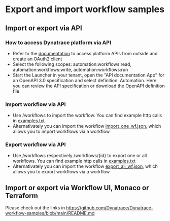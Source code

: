 # Export and import workflow samples

## Import or export via API

### How to access Dynatrace platform via API 

- Refer to the [documentation](https://developer.dynatrace.com/develop/access-platform-apis-from-outside/) to access platform APIs from outside and create an OAuth2 client
- Select the following scopes: automation:workflows:read, automation:workflows:write, automation:workflows:run
- Start the Launcher in your tenant, open the "API documentation App" for an OpenAPI 3.0 specification and select definition: Automation. Here you can review the API specification or download the OpenAPI definition file

### Import workflow via API

- Use <POST> /workflows to import the workflow. You can find example http calls in [examples.txt](examples.txt) 
- Alternativately you can import the workflow [import_one_wf.json](import_one_wf.json), which allows you to import workflows via a workflow


### Export  workflow via API

- Use <GET> /workflows respectively <GET> /workflows/{id} to export one or all workflows. You can find example http calls in [examples.txt](examples.txt)
- Alternativately you can import the workflow [export_all_wf.json](export_all_wf.json), which allows you to export workflows via a workflow

## Import or export via Workflow UI, Monaco or Terraform

Please check out the links in https://github.com/Dynatrace/Dynatrace-workflow-samples/blob/main/README.md 

